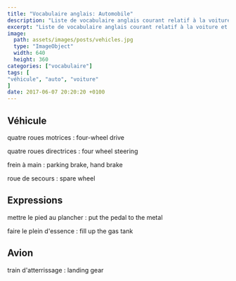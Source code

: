 ```yaml
---
title: "Vocabulaire anglais: Automobile"
description: "Liste de vocabulaire anglais courant relatif à la voiture et autres véhicules motorisés."
excerpt: "Liste de vocabulaire anglais courant relatif à la voiture et autres véhicules motorisés."
image:
  path: assets/images/posts/vehicles.jpg
  type: "ImageObject"
  width: 640
  height: 360
categories: ["vocabulaire"]
tags: [
"véhicule", "auto", "voiture"
]
date: 2017-06-07 20:20:20 +0100
---
```


## Véhicule

quatre roues motrices
: four-wheel drive

quatre roues directrices
: four wheel steering

frein à main
: parking brake, hand brake

roue de secours
:	spare wheel


## Expressions

mettre le pied au plancher
: put the pedal to the metal

faire le plein d'essence
: fill up the gas tank


## Avion

train d'atterrissage
:	landing gear
